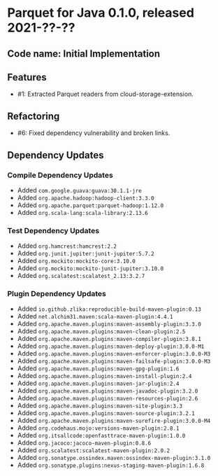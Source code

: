 # Parquet for Java 0.1.0, released 2021-??-??

## Code name: Initial Implementation

## Features

* #1: Extracted Parquet readers from cloud-storage-extension.

## Refactoring

* #6: Fixed dependency vulnerability and broken links.

## Dependency Updates

### Compile Dependency Updates

* Added `com.google.guava:guava:30.1.1-jre`
* Added `org.apache.hadoop:hadoop-client:3.3.0`
* Added `org.apache.parquet:parquet-hadoop:1.12.0`
* Added `org.scala-lang:scala-library:2.13.6`

### Test Dependency Updates

* Added `org.hamcrest:hamcrest:2.2`
* Added `org.junit.jupiter:junit-jupiter:5.7.2`
* Added `org.mockito:mockito-core:3.10.0`
* Added `org.mockito:mockito-junit-jupiter:3.10.0`
* Added `org.scalatest:scalatest_2.13:3.2.7`

### Plugin Dependency Updates

* Added `io.github.zlika:reproducible-build-maven-plugin:0.13`
* Added `net.alchim31.maven:scala-maven-plugin:4.4.1`
* Added `org.apache.maven.plugins:maven-assembly-plugin:3.3.0`
* Added `org.apache.maven.plugins:maven-clean-plugin:2.5`
* Added `org.apache.maven.plugins:maven-compiler-plugin:3.8.1`
* Added `org.apache.maven.plugins:maven-deploy-plugin:3.0.0-M1`
* Added `org.apache.maven.plugins:maven-enforcer-plugin:3.0.0-M3`
* Added `org.apache.maven.plugins:maven-failsafe-plugin:3.0.0-M3`
* Added `org.apache.maven.plugins:maven-gpg-plugin:1.6`
* Added `org.apache.maven.plugins:maven-install-plugin:2.4`
* Added `org.apache.maven.plugins:maven-jar-plugin:2.4`
* Added `org.apache.maven.plugins:maven-javadoc-plugin:3.2.0`
* Added `org.apache.maven.plugins:maven-resources-plugin:2.6`
* Added `org.apache.maven.plugins:maven-site-plugin:3.3`
* Added `org.apache.maven.plugins:maven-source-plugin:3.2.1`
* Added `org.apache.maven.plugins:maven-surefire-plugin:3.0.0-M4`
* Added `org.codehaus.mojo:versions-maven-plugin:2.8.1`
* Added `org.itsallcode:openfasttrace-maven-plugin:1.0.0`
* Added `org.jacoco:jacoco-maven-plugin:0.8.6`
* Added `org.scalatest:scalatest-maven-plugin:2.0.2`
* Added `org.sonatype.ossindex.maven:ossindex-maven-plugin:3.1.0`
* Added `org.sonatype.plugins:nexus-staging-maven-plugin:1.6.8`
